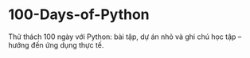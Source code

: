 # 100-Days-of-Python
Thử thách 100 ngày với Python: bài tập, dự án nhỏ và ghi chú học tập – hướng đến ứng dụng thực tế.
